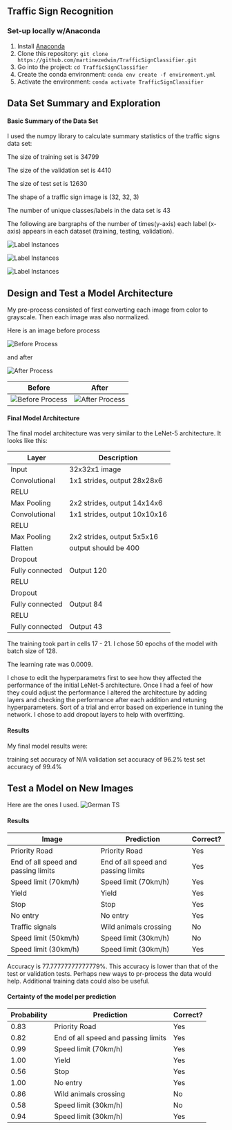 ## Traffic Sign Recognition


### Set-up locally w/Anaconda
1. Install [Anaconda](https://docs.anaconda.com/anaconda/install/linux/)
2. Clone this repository: `git clone https://github.com/martinezedwin/TrafficSignClassifier.git`
3. Go into the project: `cd TrafficSignClassifier`
4. Create the conda environment: `conda env create -f environment.yml`
6. Activate the environment: `conda activate TrafficSignClassifier`



Data Set Summary and Exploration
---
#### Basic Summary of the Data Set

I used the numpy library to calculate summary statistics of the traffic signs data set:

The size of training set is 34799

The size of the validation set is 4410

The size of test set is 12630

The shape of a traffic sign image is (32, 32, 3)

The number of unique classes/labels in the data set is 43

The following are bargraphs of the number of times(y-axis) each label (x-axis) appears in each dataset (training, testing, validation).

![Label Instances](./Output_images/Label_instances_Test_Data.png)

![Label Instances](./Output_images/Label%20instances%20Training%20Data.png)

![Label Instances](./Output_images/Label%20instances%20Validation%20Data.png)

Design and Test a Model Architecture
---


My pre-process consisted of first converting each image from color to grayscale. Then each image was also normalized.

Here is an image before process

![Before Process](./Output_images/Before_process.jpg)

and after

![After Process](./Output_images/After_process.jpg)

| Before |After |
|-------|-----------|
|![Before Process](./Output_images/Before_process.jpg)| ![After Process](./Output_images/After_process.jpg)|




#### Final Model Architecture

The final model architecture was very similar to the LeNet-5 architecture. It looks like this:

| Layer         | Description                  |
|---------------|------------------------------|
|Input          | 32x32x1 image                |
|Convolutional  | 1x1 strides, output 28x28x6  |
|RELU           |                              |
|Max Pooling    | 2x2 strides, output 14x14x6  |
|Convolutional  | 1x1 strides, output 10x10x16 |
|RELU           |                              |
|Max Pooling    | 2x2 strides, output 5x5x16   |
|Flatten        | output should be 400         |
|Dropout        |                              |
|Fully connected| Output 120                   |
|RELU           |                              |
|Dropout        |                              |
|Fully connected| Output 84                    |
|RELU           |                              |
|Fully connected| Output 43                    |


The training took part in cells 17 - 21. I chose 50 epochs of the model with batch size of 128.

The learning rate was 0.0009.

I chose to edit the hyperparametrs first to see how they affected the performance of the initial LeNet-5 architecture. Once I had a feel of how they could adjust the performance I altered the architecture by adding layers and checking the performance after each addition and retuning hyperparameters. Sort of a trial and error based on experience in tuning the network. I chose to add dropout layers to help with overfitting.

#### Results

My final model results were:

training set accuracy of N/A
validation set accuracy of 96.2%
test set accuracy of 99.4%


Test a Model on New Images
---
Here are the ones I used.
![German TS](./Output_images/German_Traffic_Signs.png)


#### Results

| Image |Prediction | Correct? |
|-------|-----------|-----------|
|Priority Road | Priority Road | Yes |
|End of all speed and passing limits | End of all speed and passing limits| Yes|
|Speed limit (70km/h) |Speed limit (70km/h) | Yes |
|Yield | Yield | Yes|
|Stop | Stop | Yes |
|No entry | No entry | Yes |
|Traffic signals | Wild animals crossing | No |
|Speed limit (50km/h)| Speed limit (30km/h) | No |
|Speed limit (30km/h)| Speed limit (30km/h) | Yes |

Accuracy is 77.77777777777779%. This accuracy is lower than that of the test or validation tests. Perhaps new ways to pr-process the data would help. Additional training data could also be useful.


#### Certainty of the model per prediction

| Probability |Prediction | Correct? |
|-------|-----------|-----------|
|0.83 | Priority Road | Yes |
|0.82 | End of all speed and passing limits| Yes|
|0.99 |Speed limit (70km/h) | Yes |
|1.00 | Yield | Yes|
|0.56 | Stop | Yes |
|1.00 | No entry | Yes |
|0.86 | Wild animals crossing | No |
|0.58 | Speed limit (30km/h) | No |
|0.94 | Speed limit (30km/h) | Yes |
